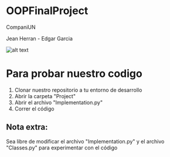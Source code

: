 # OOPFinalProject

CompaniUN

Jean Herran - Edgar Garcia

![alt text](https://i.imgur.com/BH6ekWI.png)


# Para probar nuestro codigo

1) Clonar nuestro repositorio a tu entorno de desarrollo
2) Abrir la carpeta "Project"
3) Abrir el archivo "Implementation.py"
4) Correr el código

 ## Nota extra:
Sea libre de modificar el archivo "Implementation.py" y el archivo "Classes.py" para experimentar con el código
